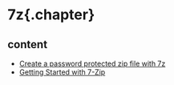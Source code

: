 
# 7z{.chapter}

## content

- [Create a password protected zip file with 7z](Create_Password_Protected_Zip_File_with_7z.md)
- [Getting Started with 7-Zip](getting_started_with_7zip.md)
